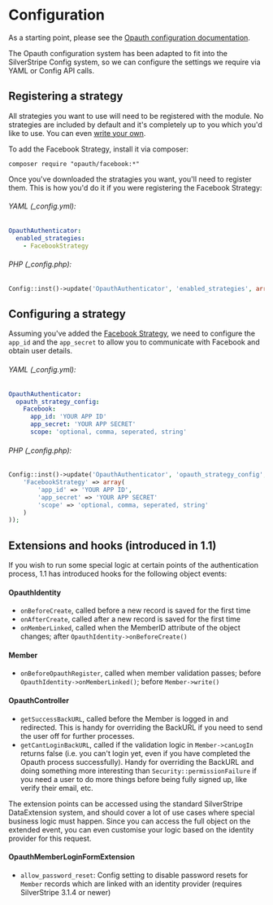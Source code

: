 # Configuration

As a starting point, please see the [Opauth configuration documentation](https://github.com/opauth/opauth/wiki/Opauth-configuration).

The Opauth configuration system has been adapted to fit into the SilverStripe Config system, so we can configure the settings we require via YAML or Config API calls.

## Registering a strategy
All strategies you want to use will need to be registered with the module. No strategies are included by default and it's completely up to you which you'd like to use. You can even [write your own](https://github.com/opauth/opauth/wiki/Strategy-Contribution-Guide).

To add the Facebook Strategy, install it via composer:

	composer require "opauth/facebook:*"

Once you've downloaded the stratagies you want, you'll need to register them. This is how you'd do it if you were registering the Facebook Strategy:

###### YAML (_config.yml):
```yml
OpauthAuthenticator:
  enabled_strategies:
    - FacebookStrategy
```

###### PHP (_config.php):
```php
Config::inst()->update('OpauthAuthenticator', 'enabled_strategies', array('FacebookStrategy'));
```

## Configuring a strategy

Assuming you've added the [Facebook Strategy](https://github.com/opauth/facebook), we need to configure the `app_id` and the `app_secret` to allow you to communicate with Facebook and obtain user details.

###### YAML (_config.yml):
```yml
OpauthAuthenticator:
  opauth_strategy_config:
    Facebook:
      app_id: 'YOUR APP ID'
      app_secret: 'YOUR APP SECRET'
	  scope: 'optional, comma, seperated, string'
```
###### PHP (_config.php):
```php
Config::inst()->update('OpauthAuthenticator', 'opauth_strategy_config', array(
	'FacebookStrategy' => array(
		'app_id' => 'YOUR APP ID',
		'app_secret' => 'YOUR APP SECRET'
		'scope' => 'optional, comma, seperated, string'
	)
));
```

## Extensions and hooks (introduced in 1.1)

If you wish to run some special logic at certain points of the authentication process, 1.1 has introduced hooks for the following object events:

#### OpauthIdentity
* `onBeforeCreate`, called before a new record is saved for the first time
* `onAfterCreate`, called after a new record is saved for the first time
* `onMemberLinked`, called when the MemberID attribute of the object changes; after `OpauthIdentity->onBeforeCreate()`

#### Member
* `onBeforeOpauthRegister`, called when member validation passes; before `OpauthIdentity->onMemberLinked()`; before `Member->write()`

#### OpauthController
* `getSuccessBackURL`, called before the Member is logged in and redirected. This is handy for overriding the BackURL if you need to send the user off for further processes.
* `getCantLoginBackURL`, called if the validation logic in `Member->canLogIn` returns false (i.e. you can't login yet, even if you have completed the Opauth process successfully). Handy for overriding the BackURL and doing something more interesting than `Security::permissionFailure` if you need a user to do more things before being fully signed up, like verify their email, etc.

The extension points can be accessed using the standard SilverStripe DataExtension system, and should cover a lot of use cases where special business logic must happen.
Since you can access the full object on the extended event, you can even customise your logic based on the identity provider for this request.

#### OpauthMemberLoginFormExtension
* `allow_password_reset`: Config setting to disable password resets for `Member` records which are linked with an identity provider (requires SilverStripe 3.1.4 or newer)
